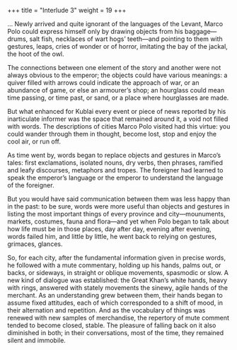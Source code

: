 +++
title = "Interlude 3"
weight = 19
+++

… Newly arrived and quite ignorant of the languages of the Levant, Marco Polo could express himself only by drawing objects from his baggage—drums, salt fish, necklaces of wart hogs’ teeth—and pointing to them with gestures, leaps, cries of wonder or of horror, imitating the bay of the jackal, the hoot of the owl.

The connections between one element of the story and another were not always obvious to the emperor; the objects could have various meanings: a quiver filled with arrows could indicate the approach of war, or an abundance of game, or else an armourer’s shop; an hourglass could mean time passing, or time past, or sand, or a place where hourglasses are made.

But what enhanced for Kublai every event or piece of news reported by his inarticulate informer was the space that remained around it, a void not filled with words. The descriptions of cities Marco Polo visited had this virtue: you could wander through them in thought, become lost, stop and enjoy the cool air, or run off.

As time went by, words began to replace objects and gestures in Marco’s tales: first exclamations, isolated nouns, dry verbs, then phrases, ramified and leafy discourses, metaphors and tropes. The foreigner had learned to speak the emperor’s language or the emperor to understand the language of the foreigner.

But you would have said communication between them was less happy than in the past: to be sure, words were more useful than objects and gestures in listing the most important things of every province and city—mounuments, markets, costumes, fauna and flora—and yet when Polo began to talk about how life must be in those places, day after day, evening after evening, words failed him, and little by little, he went back to relying on gestures, grimaces, glances.

So, for each city, after the fundamental information given in precise words, he followed with a mute commentary, holding up his hands, palms out, or backs, or sideways, in straight or oblique movements, spasmodic or slow. A new kind of dialogue was established: the Great Khan’s white hands, heavy with rings, answered with stately movements the sinewy, agile hands of the merchant. As an understanding grew between them, their hands began to assume fixed attitudes, each of which corresponded to a shift of mood, in their alternation and repetition. And as the vocabulary of things was renewed with new samples of merchandise, the repertory of mute comment tended to become closed, stable. The pleasure of falling back on it also diminished in both; in their conversations, most of the time, they remained silent and immobile.